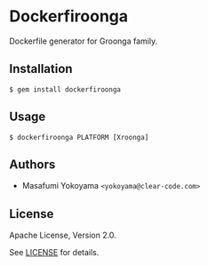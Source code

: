 # Dockerfiroonga

Dockerfile generator for Groonga family.

## Installation

    $ gem install dockerfiroonga

## Usage

    $ dockerfiroonga PLATFORM [Xroonga]

## Authors

* Masafumi Yokoyama `<yokoyama@clear-code.com>`

## License

Apache License, Version 2.0.

See [LICENSE](https://github.com/myokoym/dockerfiroonga/blob/master/LICENSE) for details.
